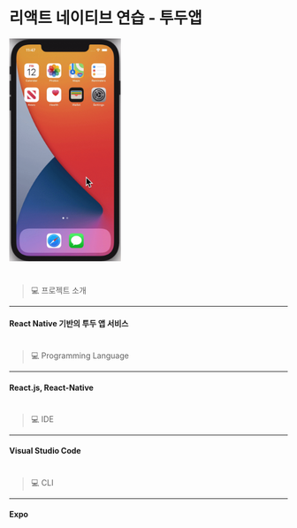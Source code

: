 # 리액트 네이티브 연습 - 투두앱 
<img src="./assets/todo.gif" width="40%">

#
> 💻 프로젝트 소개
------------
#### React Native 기반의 투두 앱 서비스
#
> 💻 Programming Language
------------
#### React.js, React-Native
#
> 💻 IDE
------------
#### Visual Studio Code   
#
> 💻 CLI
------------
#### Expo
#
